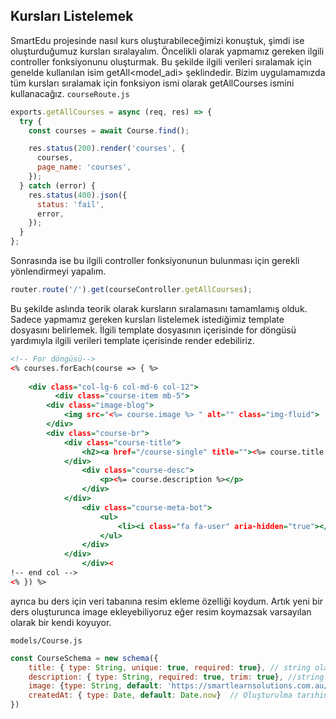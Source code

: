 ﻿## Kursları Listelemek
SmartEdu projesinde nasıl kurs oluşturabileceğimizi konuştuk, şimdi ise oluşturduğumuz kursları sıralayalım. Öncelikli olarak yapmamız gereken ilgili controller fonksiyonunu oluşturmak. Bu şekilde ilgili verileri sıralamak için genelde kullanılan isim getAll<model_adi> şeklindedir. Bizim uygulamamızda tüm kursları sıralamak için fonksiyon ismi olarak getAllCourses ismini kullanacağız.
`courseRoute.js`
```javascript
exports.getAllCourses = async (req, res) => {
  try {
    const courses = await Course.find();

    res.status(200).render('courses', {
      courses,
      page_name: 'courses',
    });
  } catch (error) {
    res.status(400).json({
      status: 'fail',
      error,
    });
  }
};

```
Sonrasında ise bu ilgili controller fonksiyonunun bulunması için gerekli yönlendirmeyi yapalım.

```javascript
router.route('/').get(courseController.getAllCourses);
```

Bu şekilde aslında teorik olarak kursların sıralamasını tamamlamış olduk. Sadece yapmamız gereken kursları listelemek istediğimiz template dosyasını belirlemek. İlgili template dosyasının içerisinde for döngüsü yardımıyla ilgili verileri template içerisinde render edebiliriz.

```htm
<!-- For döngüsü-->
<% courses.forEach(course => { %>
			 
	<div class="col-lg-6 col-md-6 col-12">
          <div class="course-item mb-5">
		<div class="image-blog">
			<img src="<%= course.image %> " alt="" class="img-fluid">
		</div>
		<div class="course-br">
			<div class="course-title">
				<h2><a href="/course-single" title=""><%= course.title %> </a></h2>
			</div>
				<div class="course-desc">
					<p><%= course.description %></p>
				</div>
			</div>
				<div class="course-meta-bot">
					<ul>
						<li><i class="fa fa-user" aria-hidden="true"></i>Teacher Name</li>
					</ul>
				</div>
			</div>
                </div><
!-- end col -->
<% }) %>
```

ayrıca bu ders için veri tabanına resim ekleme özelliği koydum. Artık yeni bir ders oluşturunca image ekleyebiliyoruz eğer resim koymazsak varsayılan olarak bir kendi koyuyor.

`models/Course.js`
```javascript
const CourseSchema = new schema({
    title: { type: String, unique: true, required: true}, // string olacak , eşsiz olacak, boş geçilmeyecek
    description: { type: String, required: true, trim: true}, //string olacak, boş geçilmeyecek, başta ve sonda boşluk varsa silecek
    image: {type: String, default: 'https://smartlearnsolutions.com.au/images/upload/Online-courses-1000x600.jpg'}, // eğer resim yüklenmez ise ototmatik olarak belirlediğim resim yükelenecek
    createdAt: { type: Date, default: Date.now}  // Oluşturulma tarıhini yazacak
})
```
